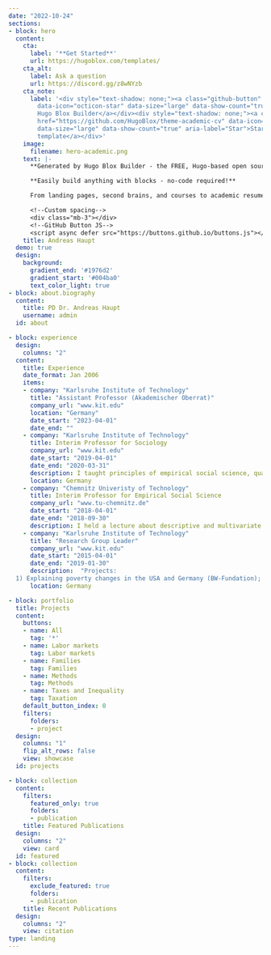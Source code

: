 ```yaml
---
date: "2022-10-24"
sections:
- block: hero
  content:
    cta:
      label: '**Get Started**'
      url: https://hugoblox.com/templates/
    cta_alt:
      label: Ask a question
      url: https://discord.gg/z8wNYzb
    cta_note:
      label: '<div style="text-shadow: none;"><a class="github-button" href="https://github.com/HugoBlox/hugo-blox-builder"
        data-icon="octicon-star" data-size="large" data-show-count="true" aria-label="Star">Star
        Hugo Blox Builder</a></div><div style="text-shadow: none;"><a class="github-button"
        href="https://github.com/HugoBlox/theme-academic-cv" data-icon="octicon-star"
        data-size="large" data-show-count="true" aria-label="Star">Star the Academic
        template</a></div>'
    image:
      filename: hero-academic.png
    text: |-
      **Generated by Hugo Blox Builder - the FREE, Hugo-based open source website builder trusted by 500,000+ sites.**

      **Easily build anything with blocks - no-code required!**

      From landing pages, second brains, and courses to academic resumés, conferences, and tech blogs.

      <!--Custom spacing-->
      <div class="mb-3"></div>
      <!--GitHub Button JS-->
      <script async defer src="https://buttons.github.io/buttons.js"></script>
    title: Andreas Haupt
  demo: true
  design:
    background:
      gradient_end: '#1976d2'
      gradient_start: '#004ba0'
      text_color_light: true
- block: about.biography
  content:
    title: PD Dr. Andreas Haupt
    username: admin
  id: about

- block: experience
  design:
    columns: "2"
  content:
    title: Experience
    date_format: Jan 2006
    items:
    - company: "Karlsruhe Institute of Technology"
      title: "Assistant Professor (Akademischer Oberrat)"
      company_url: "www.kit.edu"
      location: "Germany"
      date_start: "2023-04-01"
      date_end: ""
    - company: "Karlsruhe Institute of Technology"
      title: Interim Professor for Sociology
      company_url: "www.kit.edu"
      date_start: "2019-04-01"
      date_end: "2020-03-31"
      description: I taught principles of empirical social science, quantitative methods and held seminars about social problems, gender inequality, and social policy.
      location: Germany
    - company: "Chemnitz Univeristy of Technology"
      title: Interim Professor for Empirical Social Science
      company_url: "www.tu-chemnitz.de"
      date_start: "2018-04-01"
      date_end: "2018-09-30"
      description: I held a lecture about descriptive and multivariate statistics and a lecture about special problems of quantitative empirical social science. Furthermore, I teached seminars about globalization and comparative social science.
    - company: "Karlsruhe Institute of Technology"
      title: "Research Group Leader"
      company_url: "www.kit.edu"
      date_start: "2015-04-01"
      date_end: "2019-01-30"
      description:  "Projects:
  1) Explaining poverty changes in the USA and Germany (BW-Fundation); 2) Wage inequality and social closure (DFG); 3) Gender-specific positions and wage inequality (MWK-BW & KIT); 4) Explaining long-term trends in couples' relative earnings in Germany (BW-Fundation)"
      location: Germany

- block: portfolio
  title: Projects
  content:
    buttons:
    - name: All
      tag: '*'
    - name: Labor markets
      tag: Labor markets
    - name: Families
      tag: Families
    - name: Methods
      tag: Methods
    - name: Taxes and Inequality
      tag: Taxation
    default_button_index: 0
    filters:
      folders:
      - project
  design:
    columns: "1"
    flip_alt_rows: false
    view: showcase
  id: projects

- block: collection
  content:
    filters:
      featured_only: true
      folders:
      - publication
    title: Featured Publications
  design:
    columns: "2"
    view: card
  id: featured
- block: collection
  content:
    filters:
      exclude_featured: true
      folders:
      - publication
    title: Recent Publications
  design:
    columns: "2"
    view: citation
type: landing
---
```

